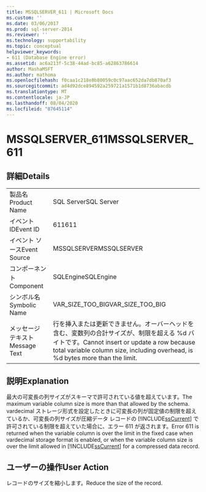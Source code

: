 ```yaml
---
title: MSSQLSERVER_611 | Microsoft Docs
ms.custom: ''
ms.date: 03/06/2017
ms.prod: sql-server-2014
ms.reviewer: ''
ms.technology: supportability
ms.topic: conceptual
helpviewer_keywords:
- 611 (Database Engine error)
ms.assetid: ac6a213f-5c38-44ad-bc85-a62863786614
author: MashaMSFT
ms.author: mathoma
ms.openlocfilehash: f0caa1c218e8b80059c0c97aac652da7db870af3
ms.sourcegitcommit: ad4d92dce894592a259721a1571b1d8736abacdb
ms.translationtype: MT
ms.contentlocale: ja-JP
ms.lasthandoff: 08/04/2020
ms.locfileid: "87645114"
---
```

# <a name="mssqlserver_611"></a><span data-ttu-id="0a7e5-102">MSSQLSERVER_611</span><span class="sxs-lookup"><span data-stu-id="0a7e5-102">MSSQLSERVER_611</span></span>
    
## <a name="details"></a><span data-ttu-id="0a7e5-103">詳細</span><span class="sxs-lookup"><span data-stu-id="0a7e5-103">Details</span></span>  
  
|||  
|-|-|  
|<span data-ttu-id="0a7e5-104">製品名</span><span class="sxs-lookup"><span data-stu-id="0a7e5-104">Product Name</span></span>|<span data-ttu-id="0a7e5-105">SQL Server</span><span class="sxs-lookup"><span data-stu-id="0a7e5-105">SQL Server</span></span>|  
|<span data-ttu-id="0a7e5-106">イベント ID</span><span class="sxs-lookup"><span data-stu-id="0a7e5-106">Event ID</span></span>|<span data-ttu-id="0a7e5-107">611</span><span class="sxs-lookup"><span data-stu-id="0a7e5-107">611</span></span>|  
|<span data-ttu-id="0a7e5-108">イベント ソース</span><span class="sxs-lookup"><span data-stu-id="0a7e5-108">Event Source</span></span>|<span data-ttu-id="0a7e5-109">MSSQLSERVER</span><span class="sxs-lookup"><span data-stu-id="0a7e5-109">MSSQLSERVER</span></span>|  
|<span data-ttu-id="0a7e5-110">コンポーネント</span><span class="sxs-lookup"><span data-stu-id="0a7e5-110">Component</span></span>|<span data-ttu-id="0a7e5-111">SQLEngine</span><span class="sxs-lookup"><span data-stu-id="0a7e5-111">SQLEngine</span></span>|  
|<span data-ttu-id="0a7e5-112">シンボル名</span><span class="sxs-lookup"><span data-stu-id="0a7e5-112">Symbolic Name</span></span>|<span data-ttu-id="0a7e5-113">VAR_SIZE_TOO_BIG</span><span class="sxs-lookup"><span data-stu-id="0a7e5-113">VAR_SIZE_TOO_BIG</span></span>|  
|<span data-ttu-id="0a7e5-114">メッセージ テキスト</span><span class="sxs-lookup"><span data-stu-id="0a7e5-114">Message Text</span></span>|<span data-ttu-id="0a7e5-115">行を挿入または更新できません。オーバーヘッドを含む、変数列の合計サイズが、制限を超える %d バイトです。</span><span class="sxs-lookup"><span data-stu-id="0a7e5-115">Cannot insert or update a row because total variable column size, including overhead, is %d bytes more than the limit.</span></span>|  
  
## <a name="explanation"></a><span data-ttu-id="0a7e5-116">説明</span><span class="sxs-lookup"><span data-stu-id="0a7e5-116">Explanation</span></span>  
 <span data-ttu-id="0a7e5-117">最大の可変長の列サイズがスキーマで許可されている値を超えています。</span><span class="sxs-lookup"><span data-stu-id="0a7e5-117">The maximum variable column size is more than that allowed by the schema.</span></span> <span data-ttu-id="0a7e5-118">vardecimal ストレージ形式を設定したときに可変長の列が固定値の制限を超えているか、可変長の列サイズが圧縮データ レコードの [!INCLUDE[ssCurrent](../../includes/sscurrent-md.md)] で許可されている制限を超えていた場合に、エラー 611 が返されます。</span><span class="sxs-lookup"><span data-stu-id="0a7e5-118">Error 611 is returned when the variable column is over the limit in the fixed case when vardecimal storage format is enabled, or when the variable column size is over the limit allowed in [!INCLUDE[ssCurrent](../../includes/sscurrent-md.md)] for a compressed data record.</span></span>  
  
## <a name="user-action"></a><span data-ttu-id="0a7e5-119">ユーザーの操作</span><span class="sxs-lookup"><span data-stu-id="0a7e5-119">User Action</span></span>  
 <span data-ttu-id="0a7e5-120">レコードのサイズを縮小します。</span><span class="sxs-lookup"><span data-stu-id="0a7e5-120">Reduce the size of the record.</span></span>  
  
  
